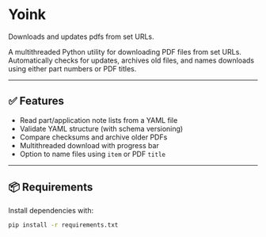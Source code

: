 # Yoink
Downloads and updates pdfs from set URLs.

A multithreaded Python utility for downloading PDF files from set URLs. Automatically checks for updates, archives old files, and names downloads using either part numbers or PDF titles.

---

## ✅ Features

- Read part/application note lists from a YAML file
- Validate YAML structure (with schema versioning)
- Compare checksums and archive older PDFs
- Multithreaded download with progress bar
- Option to name files using `item` or PDF `title`

---

## 📦 Requirements

Install dependencies with:

```bash
pip install -r requirements.txt
